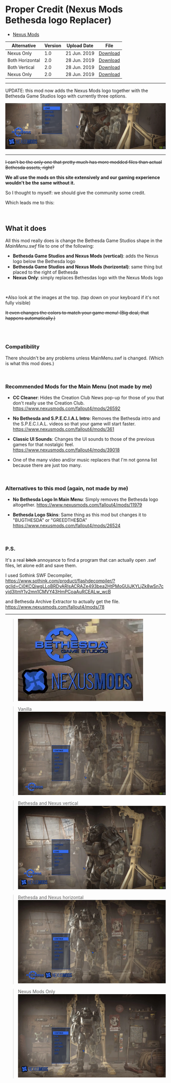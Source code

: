 # Proper Credit (Nexus Mods Bethesda logo Replacer)

- [Nexus Mods](https://www.nexusmods.com/fallout4/mods/39606)

| Alternative | Version | Upload Date  | File |
|-|----------|--------------|------|
| Nexus Only | 1.0     | 21 Jun. 2019 | [Download](https://github.com/Starlight-Skull/game-mods/raw/refs/heads/main/Fallout%204/Proper%20Credit/Archive/Nexus%20BGS%20Logo%20Replacer%20v1.0.zip) |
| Both Horizontal | 2.0     | 28 Jun. 2019 | [Download](https://github.com/Starlight-Skull/game-mods/raw/refs/heads/main/Fallout%204/Proper%20Credit/Archive/BGS%20&%20Nexus%20(horizontal)%20v2.0.zip) |
| Both Vertical | 2.0     | 28 Jun. 2019 | [Download](https://github.com/Starlight-Skull/game-mods/raw/refs/heads/main/Fallout%204/Proper%20Credit/Archive/BGS%20&%20Nexus%20(vertical)%20v2.0.zi) |
| Nexus Only | 2.0     | 28 Jun. 2019 | [Download](https://github.com/Starlight-Skull/game-mods/raw/refs/heads/main/Fallout%204/Proper%20Credit/Archive/Nexus%20Only%20v2.0.zip) |

---

UPDATE: this mod now adds the Nexus Mods logo together with the Bethesda Game Studios logo with currently three options.

![banner](./Images/banner.webp)

---

~~I can't be the only one that pretty much has more modded files than actual Bethesda assets, right?~~

**We all use the mods on this site extensively and our gaming experience wouldn't be the same without it.**

So I thought to myself: we should give the community some credit.

Which leads me to this:

<br/>

## What it does

All this mod really does is change the Bethesda Game Studios shape in the *MainMenu.swf* file to one of the following:

- **Bethesda Game Studios and Nexus Mods (vertical)**: adds the Nexus logo below the Bethesda logo
- **Bethesda Game Studios and Nexus Mods (horizontal)**: same thing but placed to the right of Bethesda
- **Nexus Only**: simply replaces Bethesdas logo with the Nexus Mods logo

<br/>

\*Also look at the images at the top. (tap down on your keyboard if it's not fully visible)

~~It even changes the colors to match your game menu! (Big deal, that happens automatically.)~~

<br/>
<br/>

### Compatibility

There shouldn't be any problems unless MainMenu.swf is changed. (Which is what this mod does.)

<br/>

### Recommended Mods for the Main Menu **(not made by me)**

- **CC Cleaner**: Hides the Creation Club News pop-up for those of you that don't really use the Creation Club. https://www.nexusmods.com/fallout4/mods/26592

- **No Bethesda and S.P.E.C.I.A.L Intro**: Removes the Bethesda intro and the S.P.E.C.I.A.L. videos so that your game will start faster. https://www.nexusmods.com/fallout4/mods/361

- **Classic UI Sounds**: Changes the UI sounds to those of the previous games for that nostalgic feel. https://www.nexusmods.com/fallout4/mods/39018

- One of the many video and/or music replacers that I'm not gonna list because there are just too many.

<br/>

### Alternatives to this mod **(again, not made by me)**

- **No Bethesda Logo In Main Menu**: Simply removes the Bethesda logo altogether. https://www.nexusmods.com/fallout4/mods/11979

- **Bethesda Logo Skins**: Same thing as this mod but changes it to "BUGTHESDA" or "GREEDTHE$DA" https://www.nexusmods.com/fallout4/mods/26524

<br/>

### P.S.

It's a real ~~bitch~~ annoyance to find a program that can actually open .swf files, let alone edit and save them.

I used Sothink SWF Decompiler,
https://www.sothink.com/product/flashdecompiler/?gclid=Cj0KCQjwgLLoBRDyARIsACRAZe493bea2HtPMoGUjJKYLjZk8wSn7cyid3ltmY1y2mn1CMVY43HmPCoaAuRCEALw_wcB

and Bethesda Archive Extractor to actually get the file.
https://www.nexusmods.com/fallout4/mods/78

---

> ![Title](./Images/1%20-%20Title.webp)

> Vanilla
> ![Vanilla](./Images/2%20-%20Vanilla.webp)

> Bethesda and Nexus vertical
> ![Bethesda and Nexus vertical](./Images/3%20-%20Bethesda%20and%20Nexus%20vertical.webp)

> Bethesda and Nexus horizontal
> ![Bethesda and Nexus horizontal](./Images/4%20-%20Bethesda%20and%20Nexus%20horizontal.webp)

> Nexus Mods Only
> ![Nexus Mods Only](./Images/5%20-%20Nexus%20Mods%20Only.webp)
